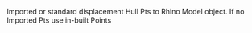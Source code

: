 Imported or standard displacement Hull Pts to Rhino Model object. If no Imported Pts use in-built Points